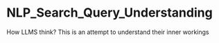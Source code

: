 # NLP_Search_Query_Understanding
How LLMS think? This is an attempt to understand their inner workings
